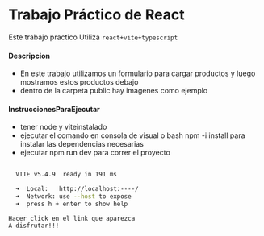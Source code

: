 # Trabajo Práctico de React
Este trabajo practico Utiliza `react+vite+typescript`
#### Descripcion
+  En este trabajo utilizamos un formulario para cargar productos y luego mostramos estos productos debajo
+ dentro de la carpeta public hay imagenes como ejemplo
#### InstruccionesParaEjecutar
+ tener node y viteinstalado
+ ejecutar el comando en consola de visual o bash npm -i install para instalar las dependencias necesarias
+ ejecutar npm run dev para correr el proyecto
```BASH

  VITE v5.4.9  ready in 191 ms

  ➜  Local:   http://localhost:----/
  ➜  Network: use --host to expose
  ➜  press h + enter to show help
```
    Hacer click en el link que aparezca
    A disfrutar!!!

